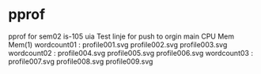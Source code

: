 # pprof
pprof for sem02 is-105 uia
Test linje for push to orgin main
		CPU 		Mem 		Mem(1)
wordcount01 : profile001.svg profile002.svg profile003.svg
wordcount02 : profile004.svg profile005.svg profile006.svg
wordcount03 : profile007.svg profile008.svg profile009.svg
